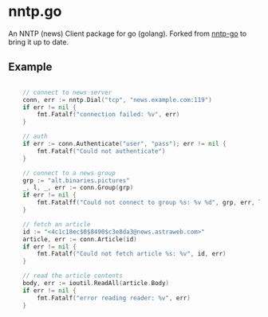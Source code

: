 nntp.go
=======

An NNTP (news) Client package for go (golang). Forked from [nntp-go](http://code.google.com/p/nntp-go/) to bring it up to date.

Example
-------

```go

    // connect to news server
    conn, err := nntp.Dial("tcp", "news.example.com:119")
    if err != nil {
        fmt.Fatalf("connection failed: %v", err)
    }

    // auth
    if err := conn.Authenticate("user", "pass"); err != nil {
        fmt.Fatalf("Could not authenticate")
    }

    // connect to a news group
    grp := "alt.binaries.pictures"
	_, l, _, err := conn.Group(grp)
	if err != nil {
		fmt.Fatalff("Could not connect to group %s: %v %d", grp, err, l)
	}

	// fetch an article
    id := "<4c1c18ec$0$8490$c3e8da3@news.astraweb.com>"
	article, err := conn.Article(id)
	if err != nil {
		fmt.Fatalf("Could not fetch article %s: %v", id, err)
	}

    // read the article contents
	body, err := ioutil.ReadAll(article.Body)
	if err != nil {
		fmt.Fatalf("error reading reader: %v", err)
	}
```
